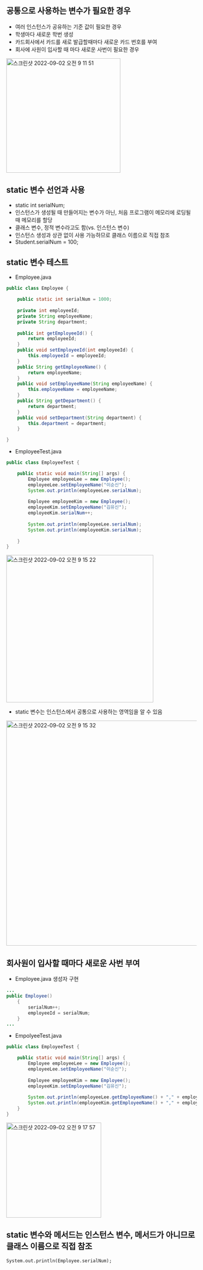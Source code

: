 ## 공통으로 사용하는 변수가 필요한 경우
- 여러 인스턴스가 공유하는 기준 값이 필요한 경우
- 학생마다 새로운 학번 생성
- 카드회사에서 카드를 새로 발급할때마다 새로운 카드 번호를 부여
- 회사에 사원이 입사할 때 마다 새로운 사번이 필요한 경우
<img width="302" alt="스크린샷 2022-09-02 오전 9 11 51" src="https://user-images.githubusercontent.com/75515697/188032903-c6a2770c-948f-4742-8e0a-976e3841e2e9.png">

## static 변수 선언과 사용
- static int serialNum;
- 인스턴스가 생성될 때 만들어지는 변수가 아닌, 처음 프로그램이 메모리에 로딩될 때 메모리를 할당
- 클래스 변수, 정적 변수라고도 함(vs. 인스턴스 변수) 
- 인스턴스 생성과 상관 없이 사용 가능하므로 클래스 이름으로 직접 참조
- Student.serialNum = 100;

## static 변수 테스트
- Employee.java
```Java
public class Employee {

	public static int serialNum = 1000;
	
	private int employeeId;
	private String employeeName;
	private String department;
		
	public int getEmployeeId() {
		return employeeId;
	}
	public void setEmployeeId(int employeeId) {
		this.employeeId = employeeId;
	}
	public String getEmployeeName() {
		return employeeName;
	}
	public void setEmployeeName(String employeeName) {
		this.employeeName = employeeName;
	}
	public String getDepartment() {
		return department;
	}
	public void setDepartment(String department) {
		this.department = department;
	}

}
```

- EmployeeTest.java
```Java
public class EmployeeTest {

	public static void main(String[] args) {
		Employee employeeLee = new Employee();
		employeeLee.setEmployeeName("이순신");
		System.out.println(employeeLee.serialNum);
		
		Employee employeeKim = new Employee();
		employeeKim.setEmployeeName("김유신");
		employeeKim.serialNum++;
		
		System.out.println(employeeLee.serialNum);
		System.out.println(employeeKim.serialNum);
		
	}
}
```
<img width="389" alt="스크린샷 2022-09-02 오전 9 15 22" src="https://user-images.githubusercontent.com/75515697/188033178-0329e36e-a062-4991-81e9-9e1b322ce62c.png">

- static 변수는 인스턴스에서 공통으로 사용하는 영역임을 알 수 있음
<img width="594" alt="스크린샷 2022-09-02 오전 9 15 32" src="https://user-images.githubusercontent.com/75515697/188033224-57ef09e2-e126-4021-b9e1-c2c2e4b8d7ac.png">

## 회사원이 입사할 때마다 새로운 사번 부여
- Employee.java 생성자 구현
```Java
...
public Employee()
	{
		serialNum++;
		employeeId = serialNum;
	}
...
```

- EmpolyeeTest.java
```Java
public class EmployeeTest {

	public static void main(String[] args) {
		Employee employeeLee = new Employee();
		employeeLee.setEmployeeName("이순신");
				
		Employee employeeKim = new Employee();
		employeeKim.setEmployeeName("김유신");
				
		System.out.println(employeeLee.getEmployeeName() + "," + employeeLee.getEmployeeId());
		System.out.println(employeeKim.getEmployeeName() + "," + employeeKim.getEmployeeId());
	}
}
```
<img width="251" alt="스크린샷 2022-09-02 오전 9 17 57" src="https://user-images.githubusercontent.com/75515697/188033355-a33ecc00-020b-431e-8172-e7a09f33a4b2.png">

## static 변수와 메서드는 인스턴스 변수, 메서드가 아니므로 클래스 이름으로 직접 참조
```
System.out.println(Employee.serialNum);
```
